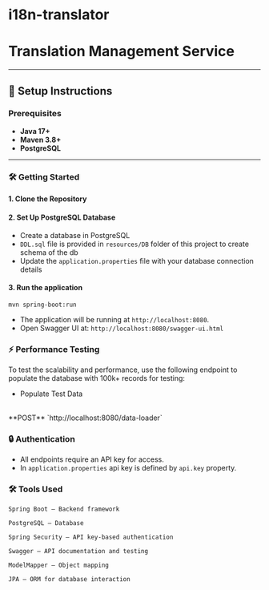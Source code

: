# i18n-translator

# Translation Management Service

---

## 🚀 Setup Instructions

### Prerequisites

- **Java 17+**
- **Maven 3.8+**
- **PostgreSQL**

---

### 🛠️ Getting Started

#### 1. Clone the Repository

#### 2. Set Up PostgreSQL Database
- Create a database in PostgreSQL
- `DDL.sql` file is provided in `resources/DB` folder of this project to create schema of the db
- Update the `application.properties` file with your database connection details

#### 3. Run the application
`mvn spring-boot:run`
- The application will be running at `http://localhost:8080`.
- Open Swagger UI at: `http://localhost:8080/swagger-ui.html`


### ⚡ Performance Testing
To test the scalability and performance, use the following endpoint to populate the database with 100k+ records for testing:
- Populate Test Data
<br />
  **POST**  `http://localhost:8080/data-loader`

### 🔒 Authentication
- All endpoints require an API key for access.
- In `application.properties` api key is defined by `api.key` property.

### 🛠️ Tools Used

    Spring Boot – Backend framework

    PostgreSQL – Database

    Spring Security – API key-based authentication

    Swagger – API documentation and testing

    ModelMapper – Object mapping

    JPA – ORM for database interaction


